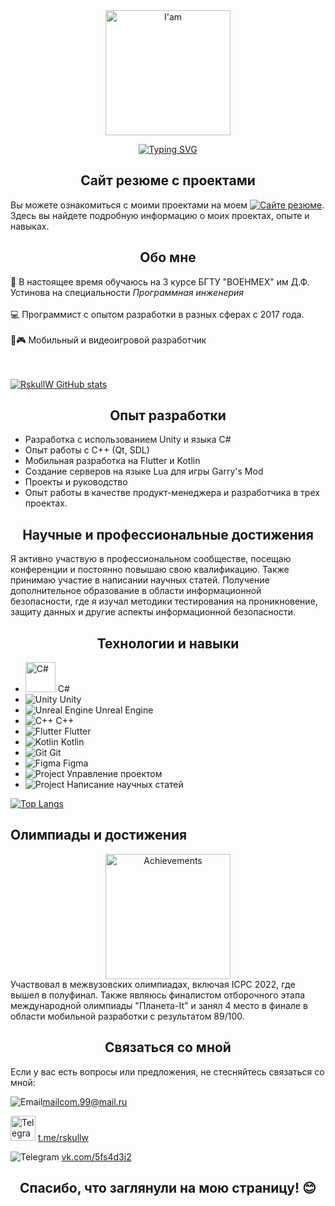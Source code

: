 <center>

<img src="https://cdn.lowgif.com/small/db56ab77e338296a-.gif" alt="I'am" width="200px">

[![Typing SVG](https://readme-typing-svg.herokuapp.com?color=%FFFFFF&lines=Привет+👋)](https://git.io/typing-svg)

## Сайт резюме с проектами

</center>

Вы можете ознакомиться с моими проектами на моем [![Сайте резюме](https://img.shields.io/badge/%D0%A1%D0%B0%D0%B9%D1%82%D0%B5-%D1%80%D0%B5%D0%B7%D1%8E%D0%BC%D0%B5-brightgreen)](http://kovtun-anton-resume.tilda.ws/). Здесь вы найдете подробную информацию о моих проектах, опыте и навыках.

<center>

## Обо мне

</center>

📖 В настоящее время обучаюсь на 3 курсе БГТУ "ВОЕНМЕХ" им Д.Ф. Устинова на специальности <i> Программная инженерия</i> <br><br>
💻 Программист с опытом разработки в разных сферах с 2017 года. <br><br>
📱🎮 Мобильный и видеоигровой разработчик

<br><br>
[![RskullW GitHub stats](https://github-readme-stats.vercel.app/api?username=rskullw)](https://github.com/anuraghazra/github-readme-stats)

<center>

## Опыт разработки

</center>


* Разработка с использованием Unity и языка C#
* Опыт работы с C++ (Qt, SDL)
* Мобильная разработка на Flutter и Kotlin
* Создание серверов на языке Lua для игры Garry's Mod
* Проекты и руководство
* Опыт работы в качестве продукт-менеджера и разработчика в трех проектах.

<center>

## Научные и профессиональные достижения

</center>

Я активно участвую в профессиональном сообществе, посещаю конференции и постоянно повышаю свою квалификацию. Также принимаю участие в написании научных статей. Получение дополнительное образование в области информационной безопасности, где я изучал методики тестирования на проникновение, защиту данных и другие аспекты информационной безопасности.

<center>

## Технологии и навыки

</center>

- <img src="https://cdn.jsdelivr.net/gh/devicons/devicon/icons/csharp/csharp-original.svg" alt="C#" width="48px"> C#
- <img src="https://img.icons8.com/color/48/000000/unity.png" alt="Unity"> Unity
- <img src="https://img.icons8.com/color/48/000000/unreal-engine.png" alt="Unreal Engine"> Unreal Engine
- <img src="https://img.icons8.com/color/48/000000/c-plus-plus-logo.png" alt="C++"> C++
- <img src="https://img.icons8.com/color/48/000000/flutter.png" alt="Flutter"> Flutter
- <img src="https://img.icons8.com/color/48/000000/kotlin.png" alt="Kotlin"> Kotlin
- <img src="https://img.icons8.com/color/48/000000/git.png" alt="Git"> Git
- <img src="https://img.icons8.com/color/48/000000/figma.png" alt="Figma"> Figma
- <img src="https://img.icons8.com/color/48/000000/portfolio.png" alt="Project"> Управление проектом
- <img src="https://img.icons8.com/color/48/000000/book.png" alt="Project"> Написание научных статей

[![Top Langs](https://github-readme-stats.vercel.app/api/top-langs/?username=rskullw&layout=compact)](https://github.com/anuraghazra/github-readme-stats)

## Олимпиады и достижения

<center>

<img src="https://f.partnerkin.com/storage/files/file_1645016625_2.gif" alt="Achievements" width="200px">

</center>
Участвовал в межвузовских олимпиадах, включая ICPC 2022, где вышел в полуфинал.
Также являюсь финалистом отборочного этапа международной олимпиады "Планета-It" и занял 4 место в финале в области мобильной разработки с результатом 89/100.

<center>

## Связаться со мной

</center>

Если у вас есть вопросы или предложения, не стесняйтесь связаться со мной:

<img src="https://img.icons8.com/color/48/000000/email.png" alt="Email">mailcom.99@mail.ru

<img src="https://img.icons8.com/color/48/000000/telegram-app--v3.png" alt="Telegram" width="40px"> <a href="https://t.me/rskullw" target="_new">t.me/rskullw</a>

<img src="https://img.icons8.com/color/48/000000/vkontakte.png" alt="Telegram"> <a href="https://https://vk.com/5fs4d3j2" target="_new">vk.com/5fs4d3j2</a>

<center>

## Спасибо, что заглянули на мою страницу! 😊

</center>
